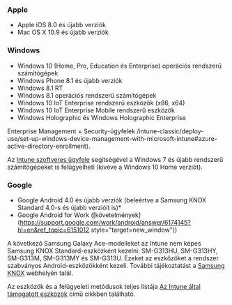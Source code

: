 

### <a name="apple"></a>Apple
  - Apple iOS 8.0 és újabb verziók
  - Mac OS X 10.9 és újabb verziók

### <a name="windows"></a>Windows
  - Windows 10 (Home, Pro, Education és Enterprise) operációs rendszerű számítógépek
  - Windows Phone 8.1 és újabb verziók
  - Windows 8.1 RT
  - Windows 8.1 operációs rendszerű számítógépek
  - Windows 10 IoT Enterprise rendszerű eszközök (x86, x64)
  - Windows 10 IoT Enterprise Mobile rendszerű eszközök
  - Windows Holographic és Windows Holographic Enterprise

  Enterprise Management + Security-ügyfelek /intune-classic/deploy-use/set-up-windows-device-management-with-microsoft-intune#azure-active-directory-enrollment).

  Az [Intune szoftveres ügyfele](/intune-classic/deploy-use/manage-windows-pcs-with-microsoft-intune) segítségével a Windows 7 és újabb rendszerű számítógépeket is felügyelheti (kivéve a Windows 10 Home verziót).

### <a name="google"></a>Google
- Google Android 4.0 és újabb verziók (beleértve a Samsung KNOX Standard 4.0-s és újabb verzióit is)*
- Google Android for Work ([követelmények](https://support.google.com/work/android/answer/6174145?hl=en&ref_topic=6151012 style="target=new_window"))

A következő Samsung Galaxy Ace-modelleket az Intune nem képes Samsung KNOX Standard-eszközként kezelni: SM-G313HU, SM-G313HY, SM-G313M, SM-G313MY és SM-G313U. Ezeket az eszközöket a rendszer szabványos Android-eszközökként kezeli. További tájékoztatást a [Samsung KNOX](https://www.samsungknox.com/en) webhelyén talál.

Az eszközök és a felügyeleti metódusok teljes listája [Az Intune által támogatott eszközök](/intune-classic/get-started/what-to-know-before-you-start-microsoft-intune#intune-supported-devices) című cikkben található.
